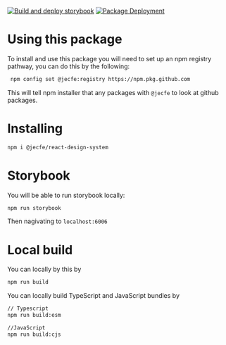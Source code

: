 [![Build and deploy storybook](https://github.com/JeCFe/react-design-system/actions/workflows/storybook.yml/badge.svg)](https://github.com/JeCFe/react-design-system/actions/workflows/storybook.yml)
[![Package Deployment](https://github.com/JeCFe/react-design-system/actions/workflows/release-package.yml/badge.svg)](https://github.com/JeCFe/react-design-system/actions/workflows/release-package.yml)
# Using this package

To install and use this package you will need to set up an npm registry pathway, you can do this by the following:

```bash
 npm config set @jecfe:registry https://npm.pkg.github.com
```

This will tell npm installer that any packages with `@jecfe` to look at github packages.

# Installing

```bash
npm i @jecfe/react-design-system
```

# Storybook

You will be able to run storybook locally:

```bash
npm run storybook
```

Then nagivating to `localhost:6006`

# Local build

You can locally by this by

```bash
npm run build
```

You can locally build TypeScript and JavaScript bundles by

```bash
// Typescript
npm run build:esm

//JavaScript
npm run build:cjs
```
